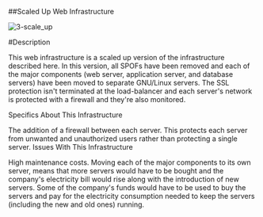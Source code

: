 ##Scaled Up Web Infrastructure

![3-scale_up](https://github.com/Zahra11Mosbal11/alx-system_engineering-devops/assets/107762291/1bb22f69-2a7a-405f-b7f8-e69e10e35a9d)

#Description

This web infrastructure is a scaled up version of the infrastructure described here. In this version, all SPOFs have been removed and each of the major components (web server, application server, and database servers) have been moved to separate GNU/Linux servers. The SSL protection isn't terminated at the load-balancer and each server's network is protected with a firewall and they're also monitored.

Specifics About This Infrastructure

The addition of a firewall between each server.
This protects each server from unwanted and unauthorized users rather than protecting a single server.
Issues With This Infrastructure

High maintenance costs.
Moving each of the major components to its own server, means that more servers would have to be bought and the company's electricity bill would rise along with the introduction of new servers. Some of the company's funds would have to be used to buy the servers and pay for the electricity consumption needed to keep the servers (including the new and old ones) running.
